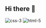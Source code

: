 ## Hi there 👋
![css-3](https://github.com/user-attachments/assets/fb374d56-7392-4f45-900e-19c7d7e6fb80)
![html-5](https://github.com/user-attachments/assets/6b4efc71-09d8-4714-bbea-9506f50848df)

